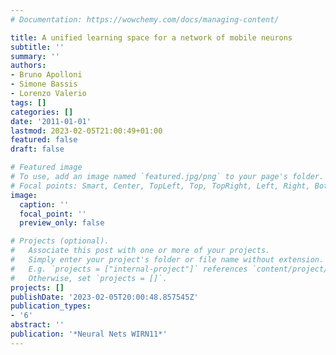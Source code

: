 ```yaml
---
# Documentation: https://wowchemy.com/docs/managing-content/

title: A unified learning space for a network of mobile neurons
subtitle: ''
summary: ''
authors:
- Bruno Apolloni
- Simone Bassis
- Lorenzo Valerio
tags: []
categories: []
date: '2011-01-01'
lastmod: 2023-02-05T21:00:49+01:00
featured: false
draft: false

# Featured image
# To use, add an image named `featured.jpg/png` to your page's folder.
# Focal points: Smart, Center, TopLeft, Top, TopRight, Left, Right, BottomLeft, Bottom, BottomRight.
image:
  caption: ''
  focal_point: ''
  preview_only: false

# Projects (optional).
#   Associate this post with one or more of your projects.
#   Simply enter your project's folder or file name without extension.
#   E.g. `projects = ["internal-project"]` references `content/project/deep-learning/index.md`.
#   Otherwise, set `projects = []`.
projects: []
publishDate: '2023-02-05T20:00:48.857545Z'
publication_types:
- '6'
abstract: ''
publication: '*Neural Nets WIRN11*'
---
```

